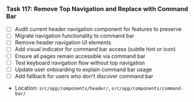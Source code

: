 ### Task 117: Remove Top Navigation and Replace with Command Bar
- [ ] Audit current header navigation component for features to preserve
- [ ] Migrate navigation functionality to command bar
- [ ] Remove header navigation UI elements
- [ ] Add visual indicator for command bar access (subtle hint or icon)
- [ ] Ensure all pages remain accessible via command bar
- [ ] Test keyboard navigation flow without top navigation
- [ ] Update user onboarding to explain command bar usage
- [ ] Add fallback for users who don't discover command bar
- Location: `src/app/components/header/`, `src/app/components/command-bar/`
